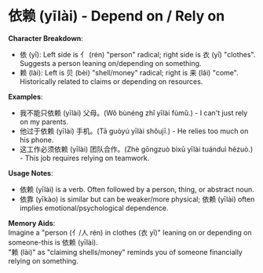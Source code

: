# **依赖 (yīlài) - Depend on / Rely on**

**Character Breakdown**:  
- 依 (yī): Left side is 亻 (rén) "person" radical; right side is 衣 (yī) "clothes". Suggests a person leaning on/depending on something.  
- 赖 (lài): Left is 贝 (bèi) "shell/money" radical; right is 来 (lái) "come". Historically related to claims or depending on resources.

**Examples**:  
- 我不能只依赖 (yīlài) 父母。(Wǒ bùnéng zhǐ yīlài fùmǔ.) - I can't just rely on my parents.  
- 他过于依赖 (yīlài) 手机。(Tā guòyú yīlài shǒujī.) - He relies too much on his phone.  
- 这工作必须依赖 (yīlài) 团队合作。(Zhè gōngzuò bìxū yīlài tuánduì hézuò.) - This job requires relying on teamwork.

**Usage Notes**:  
- 依赖 (yīlài) is a verb. Often followed by a person, thing, or abstract noun.  
- 依靠 (yīkào) is similar but can be weaker/more physical; 依赖 (yīlài) often implies emotional/psychological dependence.

**Memory Aids**:  
Imagine a "person (亻/人 rén) in clothes (衣 yī)" leaning on or depending on someone-this is 依赖 (yīlài).  
"赖 (lài)" as "claiming shells/money" reminds you of someone financially relying on something.